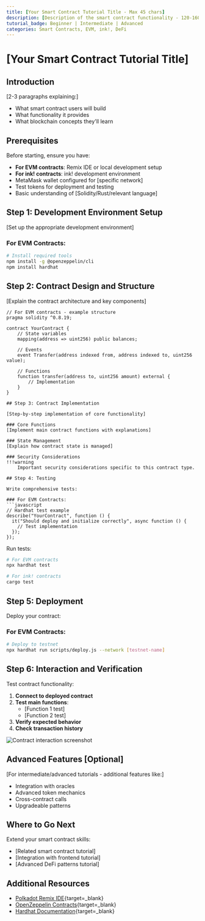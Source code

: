```yaml
---
title: [Your Smart Contract Tutorial Title - Max 45 chars]
description: [Description of the smart contract functionality - 120-160 chars]
tutorial_badge: Beginner | Intermediate | Advanced
categories: Smart Contracts, EVM, ink!, DeFi
---
```


# [Your Smart Contract Tutorial Title]

## Introduction

[2-3 paragraphs explaining:]
- What smart contract users will build
- What functionality it provides
- What blockchain concepts they'll learn

## Prerequisites

Before starting, ensure you have:

- **For EVM contracts**: Remix IDE or local development setup
- **For ink! contracts**: ink! development environment
- MetaMask wallet configured for [specific network]
- Test tokens for deployment and testing
- Basic understanding of [Solidity/Rust/relevant language]

## Step 1: Development Environment Setup

[Set up the appropriate development environment]

### For EVM Contracts:
```bash
# Install required tools
npm install -g @openzeppelin/cli
npm install hardhat
```

## Step 2: Contract Design and Structure

[Explain the contract architecture and key components]

```solidity
// For EVM contracts - example structure
pragma solidity ^0.8.19;

contract YourContract {
    // State variables
    mapping(address => uint256) public balances;
    
    // Events
    event Transfer(address indexed from, address indexed to, uint256 value);
    
    // Functions
    function transfer(address to, uint256 amount) external {
        // Implementation
    }
}

## Step 3: Contract Implementation

[Step-by-step implementation of core functionality]

### Core Functions
[Implement main contract functions with explanations]

### State Management
[Explain how contract state is managed]

### Security Considerations
!!!warning
    Important security considerations specific to this contract type.

## Step 4: Testing

Write comprehensive tests:

### For EVM Contracts:
```javascript
// Hardhat test example
describe("YourContract", function () {
  it("Should deploy and initialize correctly", async function () {
    // Test implementation
  });
});
```


Run tests:
```bash
# For EVM contracts
npx hardhat test

# For ink! contracts
cargo test
```

## Step 5: Deployment

Deploy your contract:

### For EVM Contracts:
```bash
# Deploy to testnet
npx hardhat run scripts/deploy.js --network [testnet-name]
```


## Step 6: Interaction and Verification

Test contract functionality:

1. **Connect to deployed contract**
2. **Test main functions**:
   - [Function 1 test]
   - [Function 2 test]
3. **Verify expected behavior**
4. **Check transaction history**

![Contract interaction screenshot](/images/tutorials/smart-contracts/[category]/[tutorial-name]/contract-interaction.webp)

## Advanced Features [Optional]

[For intermediate/advanced tutorials - additional features like:]
- Integration with oracles
- Advanced token mechanics
- Cross-contract calls
- Upgradeable patterns



## Where to Go Next

Extend your smart contract skills:
- [Related smart contract tutorial]
- [Integration with frontend tutorial]
- [Advanced DeFi patterns tutorial]

## Additional Resources

- [Polkadot Remix IDE](https://remix.polkadot.io/){target=\_blank} 
- [OpenZeppelin Contracts](https://openzeppelin.com/contracts/){target=\_blank} 
- [Hardhat Documentation](https://hardhat.org/){target=\_blank} 